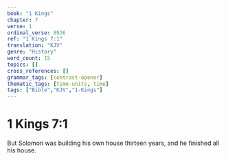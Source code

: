 ```yaml
---
book: "1 Kings"
chapter: 7
verse: 1
ordinal_verse: 8936
ref: "1 Kings 7:1"
translation: "KJV"
genre: "History"
word_count: 15
topics: []
cross_references: []
grammar_tags: [contrast-opener]
thematic_tags: [time-units, time]
tags: ["Bible","KJV","1-Kings"]
---
```


# 1 Kings 7:1

But Solomon was building his own house thirteen years, and he finished all his house.
